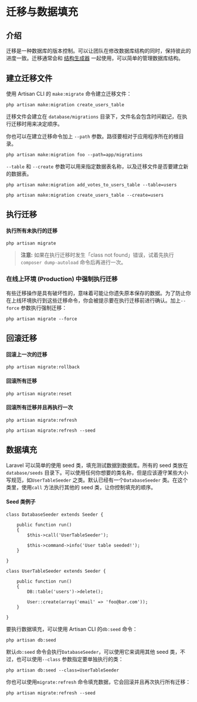 # 迁移与数据填充

## 介绍

迁移是一种数据库的版本控制。可以让团队在修改数据库结构的同时，保持彼此的进度一致。迁移通常会和 [结构生成器](../schema) 一起使用，可以简单的管理数据库结构。

## 建立迁移文件

使用 Artisan CLI 的 `make:migrate` 命令建立迁移文件：

```
php artisan make:migration create_users_table
```

迁移文件会建立在 `database/migrations` 目录下，文件名会包含时间戳记，在执行迁移时用来决定顺序。

你也可以在建立迁移命令加上 `--path` 参数。路径要相对于应用程序所在的根目录。

```
php artisan make:migration foo --path=app/migrations
```

`--table` 和 `--create` 参数可以用来指定数据表名称，以及迁移文件是否要建立新的数据表。

```
php artisan make:migration add_votes_to_users_table --table=users

php artisan make:migration create_users_table --create=users
```

## 执行迁移

#### 执行所有未执行的迁移

```
php artisan migrate
```

> **注意:** 如果在执行迁移时发生「class not found」错误，试着先执行`composer dump-autoload` 命令后再进行一次。

### 在线上环境 (Production) 中强制执行迁移

有些迁移操作是具有破坏性的，意味着可能让你遗失原本保存的数据。为了防止你在上线环境执行到这些迁移命令，你会被提示要在执行迁移前进行确认。加上`--force` 参数执行强制迁移：

```
php artisan migrate --force
```

## 回滚迁移

#### 回滚上一次的迁移

```
php artisan migrate:rollback
```

#### 回滚所有迁移

```
php artisan migrate:reset
```

#### 回滚所有迁移并且再执行一次

```
php artisan migrate:refresh

php artisan migrate:refresh --seed
```

## 数据填充

Laravel 可以简单的使用 seed 类，填充测试数据到数据库。所有的 seed 类放在`database/seeds` 目录下。可以使用任何你想要的类名称，但是应该遵守某些大小写规范，如`UserTableSeeder` 之类。默认已经有一个`DatabaseSeeder` 类。在这个类里，使用`call` 方法执行其他的 seed 类，让你控制填充的顺序。

#### Seed 类例子

```
class DatabaseSeeder extends Seeder {

    public function run()
    {
        $this->call('UserTableSeeder');

        $this->command->info('User table seeded!');
    }

}

class UserTableSeeder extends Seeder {

    public function run()
    {
        DB::table('users')->delete();

        User::create(array('email' => 'foo@bar.com'));
    }

}
```

要执行数据填充，可以使用 Artisan CLI 的`db:seed` 命令：

```
php artisan db:seed
```

默认`db:seed` 命令会执行`DatabaseSeeder`，可以使用它来调用其他 seed 类，不过，也可以使用`--class` 参数指定要单独执行的类：

```
php artisan db:seed --class=UserTableSeeder
```

你也可以使用`migrate:refresh` 命令填充数据，它会回滚并且再次执行所有迁移：

```
php artisan migrate:refresh --seed
```